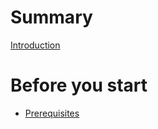 # Summary

[Introduction](./README.md)

# Before you start

- [Prerequisites](./01_prerequisites.md)

<!-- # Getting started -->
